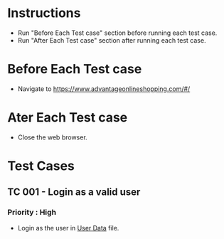 # Instructions
- Run "Before Each Test case" section before running each test case.
- Run "After Each Test case" section after running each test case.

# Before Each Test case
- Navigate to https://www.advantageonlineshopping.com/#/

# Ater Each Test case
- Close the web browser.

# Test Cases
## TC 001 - Login as a valid user
### Priority : High
- Login as the user in [User Data](/TestData/UserData.md) file.